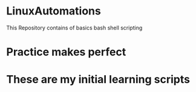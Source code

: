 # LinuxAutomations
This Repository contains of basics bash shell scripting 
# Practice makes perfect 
# These are my initial learning scripts
